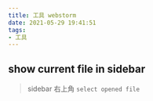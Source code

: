 ```yaml
---
title: 工具 webstorm
date: 2021-05-29 19:41:51
tags:
- 工具
---
```


## show current file in sidebar
> sidebar 右上角 `select opened file`
